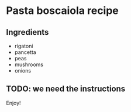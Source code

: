 # Pasta boscaiola recipe


## Ingredients

- rigatoni
- pancetta
- peas
- mushrooms
- onions


## TODO: we need the instructions

Enjoy!
